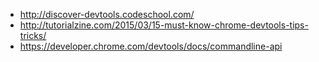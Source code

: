 - http://discover-devtools.codeschool.com/
- http://tutorialzine.com/2015/03/15-must-know-chrome-devtools-tips-tricks/
- https://developer.chrome.com/devtools/docs/commandline-api
